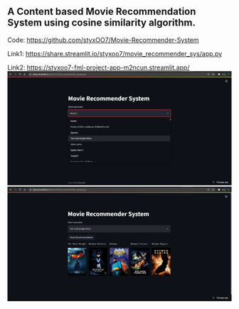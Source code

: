 ## A Content based Movie Recommendation System using cosine similarity algorithm.

Code: https://github.com/styxOO7/Movie-Recommender-System

Link1: https://share.streamlit.io/styxoo7/movie_recommender_sys/app.py

Link2: https://styxoo7-fml-project-app-m2ncun.streamlit.app/
![Screenshot](https://github.com/styxOO7/movie_recommender_sys/blob/master/2.png)
![Screenshot](https://github.com/styxOO7/movie_recommender_sys/blob/master/1.png)
